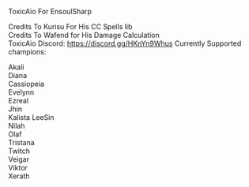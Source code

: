 ToxicAio For EnsoulSharp

Credits To Kurisu For His CC Spells lib  
Credits To Wafend for His Damage Calculation  
ToxicAio Discord: https://discord.gg/HKnYn9Whus
Currently Supported champions:

Akali  
Diana  
Cassiopeia  
Evelynn  
Ezreal  
Jhin  
Kalista 
LeeSin   
Nilah  
Olaf  
Tristana  
Twitch  
Veigar  
Viktor  
Xerath  
